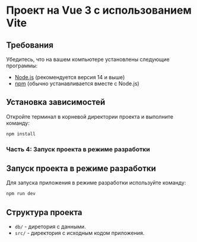 # Проект на Vue 3 с использованием Vite

## Требования
Убедитесь, что на вашем компьютере установлены следующие программы:

- [Node.js](https://nodejs.org/) (рекомендуется версия 14 и выше)
- [npm](https://www.npmjs.com/) (обычно устанавливается вместе с Node.js)

## Установка зависимостей
Откройте терминал в корневой директории проекта и выполните команду:

```bash
npm install
```

### Часть 4: Запуск проекта в режиме разработки

## Запуск проекта в режиме разработки
Для запуска приложения в режиме разработки используйте команду:

```bash
npm run dev
```
## Структура проекта
- `db/` - диретория с данными.
- `src/` - директория с исходным кодом приложения.
